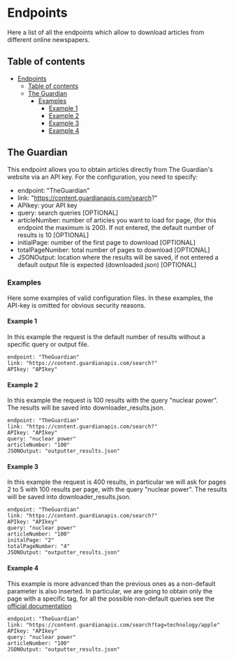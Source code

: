 # Endpoints
Here a list of all the endpoints which allow to download articles from different online newspapers.

## Table of contents
- [Endpoints](#endpoints)
  - [Table of contents](#table-of-contents)
  - [The Guardian](#the-guardian)
    - [Examples](#examples)
      - [Example 1](#example-1)
      - [Example 2](#example-2)
      - [Example 3](#example-3)
      - [Example 4](#example-4)

## The Guardian
This endpoint allows you to obtain articles directly from The Guardian's website via an API key. For the configuration, you need to specify:

- endpoint: "TheGuardian"
- link: "https://content.guardianapis.com/search?"
- APIkey: your API key
- query: search queries [OPTIONAL]
- articleNumber: number of articles you want to load for page, (for this endpoint the maximum is 200). If not entered, the default number of results is 10 [OPTIONAL]
- initialPage: number of the first page to download [OPTIONAL]
- totalPageNumber: total number of pages to download [OPTIONAL]
- JSONOutput: location where the results will be saved, if not entered a default output file is expected (downloaded.json) [OPTIONAL]

### Examples
Here some examples of valid configuration files. In these examples, the API-key is omitted for obvious security reasons.

#### Example 1
In this example the request is the default number of results without a specific query or output file.

    endpoint: "TheGuardian"
    link: "https://content.guardianapis.com/search?"
    APIkey: "APIkey"

#### Example 2
In this example the request is 100 results with the query "nuclear power". The results will be saved into downloader_results.json.

    endpoint: "TheGuardian"
    link: "https://content.guardianapis.com/search?"
    APIkey: "APIkey"
    query: "nuclear power"
    articleNumber: "100"
    JSONOutput: "outputter_results.json"

#### Example 3
In this example the request is 400 results, in particular we will ask for pages 2 to 5 with 100 results per page, with the query "nuclear power". The results will be saved into downloader_results.json.

    endpoint: "TheGuardian"
    link: "https://content.guardianapis.com/search?"
    APIkey: "APIkey"
    query: "nuclear power"
    articleNumber: "100"
    initalPage: "2"
    totalPageNumber: "4"
    JSONOutput: "outputter_results.json"

#### Example 4
This example is more advanced than the previous ones as a non-default parameter is also inserted. In particular, we are going to obtain only the page with a specific tag, for all the possible non-default queries see the [official documentation](https://open-platform.theguardian.com/documentation/)

    endpoint: "TheGuardian"
    link: "https://content.guardianapis.com/search?tag=technology/apple"
    APIkey: "APIkey"
    query: "nuclear power"
    articleNumber: "100"
    JSONOutput: "outputter_results.json"
